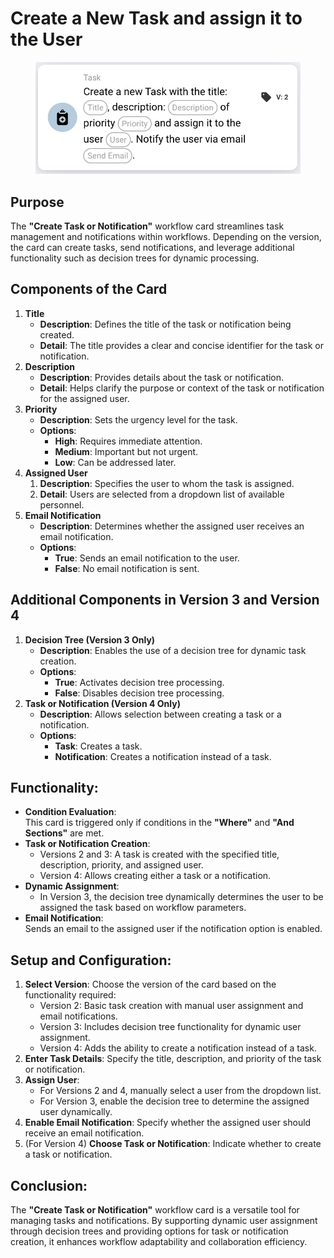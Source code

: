 # Create a New Task and assign it to the User

<figure><img src="../../../../.gitbook/assets/image (287).png" alt="" width="563"><figcaption></figcaption></figure>

## **Purpose**

The **"Create Task or Notification"** workflow card streamlines task management and notifications within workflows. Depending on the version, the card can create tasks, send notifications, and leverage additional functionality such as decision trees for dynamic processing.

## **Components of the Card**

1. **Title**
   * **Description**: Defines the title of the task or notification being created.
   * **Detail**: The title provides a clear and concise identifier for the task or notification.
2. **Description**
   * **Description**: Provides details about the task or notification.
   * **Detail**: Helps clarify the purpose or context of the task or notification for the assigned user.
3. **Priority**
   * **Description**: Sets the urgency level for the task.
   * **Options**:
     * **High**: Requires immediate attention.
     * **Medium**: Important but not urgent.
     * **Low**: Can be addressed later.
4. **Assigned User**
   1. **Description**: Specifies the user to whom the task is assigned.
   2. **Detail**: Users are selected from a dropdown list of available personnel.
5. **Email Notification**
   * **Description**: Determines whether the assigned user receives an email notification.
   * **Options**:
     * **True**: Sends an email notification to the user.
     * **False**: No email notification is sent.

## Additional Components **in Version 3 and Version 4**

1. **Decision Tree (Version 3 Only)**
   * **Description**: Enables the use of a decision tree for dynamic task creation.
   * **Options**:
     * **True**: Activates decision tree processing.
     * **False**: Disables decision tree processing.
2. **Task or Notification (Version 4 Only)**
   * **Description**: Allows selection between creating a task or a notification.
   * **Options**:
     * **Task**: Creates a task.
     * **Notification**: Creates a notification instead of a task.

## **Functionality:**

* **Condition Evaluation**:\
  This card is triggered only if conditions in the **"Where"** and **"And Sections"** are met.
* **Task or Notification Creation**:
  * Versions 2 and 3: A task is created with the specified title, description, priority, and assigned user.
  * Version 4: Allows creating either a task or a notification.
* **Dynamic Assignment**:
  * In Version 3, the decision tree dynamically determines the user to be assigned the task based on workflow parameters.
* **Email Notification**:\
  Sends an email to the assigned user if the notification option is enabled.

## **Setup and Configuration:**

1. **Select Version**: Choose the version of the card based on the functionality required:
   * Version 2: Basic task creation with manual user assignment and email notifications.
   * Version 3: Includes decision tree functionality for dynamic user assignment.
   * Version 4: Adds the ability to create a notification instead of a task.
2. **Enter Task Details**: Specify the title, description, and priority of the task or notification.
3. **Assign User**:
   * For Versions 2 and 4, manually select a user from the dropdown list.
   * For Version 3, enable the decision tree to determine the assigned user dynamically.
4. **Enable Email Notification**: Specify whether the assigned user should receive an email notification.
5. (For Version 4) **Choose Task or Notification**: Indicate whether to create a task or notification.

## **Conclusion:**

The **"Create Task or Notification"** workflow card is a versatile tool for managing tasks and notifications. By supporting dynamic user assignment through decision trees and providing options for task or notification creation, it enhances workflow adaptability and collaboration efficiency.
